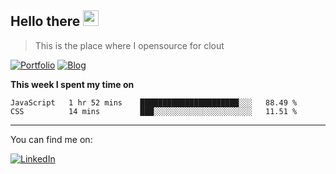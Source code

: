 <h2>Hello there <img src="https://camo.githubusercontent.com/2019d90b5d6b109833b6e130852e36fce013bb14/68747470733a2f2f63756c746f667468657061727479706172726f742e636f6d2f706172726f74732f68642f6c6170746f705f706172726f742e676966" width="25px"></h2>

>This is the place where I opensource for clout

[![Portfolio](https://img.shields.io/badge/web-portfolio-black)](https://izqalan.github.io/?utm_source=github&utm_medium=social&utm_campaign=portfolio)
[![Blog](https://img.shields.io/badge/dev-blog-15AC59)](https://blog.izqalan.dev/)

**This week I spent my time on**
<!--START_SECTION:waka-->
```text
JavaScript   1 hr 52 mins    ██████████████████████░░░   88.49 % 
CSS          14 mins         ███░░░░░░░░░░░░░░░░░░░░░░   11.51 % 
```
<!--END_SECTION:waka-->
___

You can find me on:

[![LinkedIn](https://img.omvr.io/linkedin.svg)](https://www.linkedin.com/in/izqalan/)

